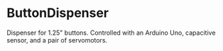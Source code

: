 # ButtonDispenser
Dispenser for 1.25" buttons. Controlled with an Arduino Uno, capacitive sensor, and a pair of servomotors.
